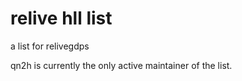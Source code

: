 # relive hll list

a list for relivegdps

qn2h is currently the only active maintainer of the list. 
